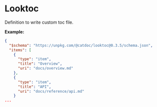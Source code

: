 # Looktoc

Definition to write custom toc file.

**Example:**

```json
{
  "$schema": "https://unpkg.com/@catdoc/looktoc@0.3.5/schema.json",
  "items": [
    {
      "type": "item",
      "title": "Overview",
      "uri": "docs/overview.md"
    },
    {
      "type": "item",
      "title": "API",
      "uri": "docs/reference/api.md"
    }
...
```
